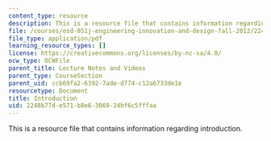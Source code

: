 ```yaml
---
content_type: resource
description: This is a resource file that contains information regarding introduction.
file: /courses/esd-051j-engineering-innovation-and-design-fall-2012/2248b77de571b8e6306924bf6c5fffaa_MITESD_051JF12_Lec01.pdf
file_type: application/pdf
learning_resource_types: []
license: https://creativecommons.org/licenses/by-nc-sa/4.0/
ocw_type: OCWFile
parent_title: Lecture Notes and Videos
parent_type: CourseSection
parent_uid: ccb69fa2-6392-7ade-d774-c12a6733de1e
resourcetype: Document
title: Introduction
uid: 2248b77d-e571-b8e6-3069-24bf6c5fffaa
---
```

This is a resource file that contains information regarding introduction.